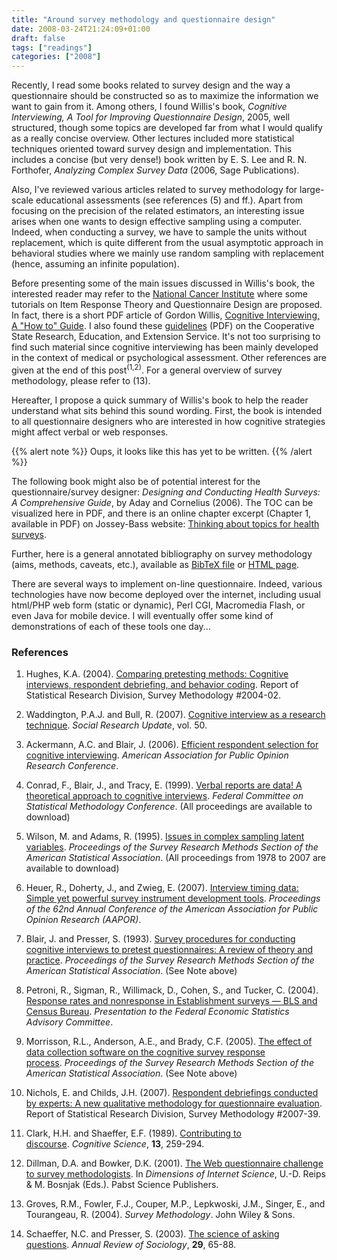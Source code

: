 ```yaml
---
title: "Around survey methodology and questionnaire design"
date: 2008-03-24T21:24:09+01:00
draft: false
tags: ["readings"]
categories: ["2008"]
---
```


Recently, I read some books related to survey design and the way a questionnaire should be constructed so as to maximize the information we want to gain from it. Among others, I found Willis's book, *Cognitive Interviewing, A Tool for Improving Questionnaire Design*, 2005, well structured, though some topics are developed far from what I would qualify as a really concise overview. Other lectures included more statistical techniques oriented toward survey design and implementation. This includes a concise (but very dense!) book written by E. S. Lee and R. N. Forthofer, *Analyzing Complex Survey Data* (2006, Sage Publications).

Also, I've reviewed various articles related to survey methodology for large-scale educational assessments (see references (5) and ff.). Apart from focusing on the precision of the related estimators, an interesting issue arises when one wants to design effective sampling using a computer. Indeed, when conducting a survey, we have to sample the units without replacement, which is quite different from the usual asymptotic approach in behavioral studies where we mainly use random sampling with replacement (hence, assuming an infinite population).

Before presenting some of the main issues discussed in Willis's book, the interested reader may refer to the [National Cancer Institute][National Cancer Institute] where some tutorials on Item Response Theory and Questionnaire Design are proposed. In fact, there is a short PDF article of Gordon Willis, [Cognitive Interviewing, A "How to" Guide][Cognitive Interviewing, A "How to" Guide]. I also found these [guidelines][guidelines] (PDF) on the Cooperative State Research, Education, and Extension Service. It's not too surprising to find such material since cognitive interviewing has been mainly developed in the context of medical or psychological assessment. Other references are given at the end of this post<sup>(1,2)</sup>. For a general overview of survey methodology, please refer to (13).

Hereafter, I propose a quick summary of Willis's book to help the reader understand what sits behind this sound wording. First, the book is intended to all questionnaire designers who are interested in how cognitive strategies might affect verbal or web responses.

{{% alert note %}}
Oups, it looks like this has yet to be written.
{{% /alert %}}

The following book might also be of potential interest for the questionnaire/survey designer: *Designing and Conducting Health Surveys: A Comprehensive Guide*, by Aday and Cornelius (2006). The TOC can be visualized here in PDF, and there is an online chapter excerpt (Chapter 1, available in PDF) on Jossey-Bass website: [Thinking about topics for health surveys][Thinking about topics for health surveys].

Further, here is a general annotated bibliography on survey methodology (aims, methods, caveats, etc.), available as [BibTeX file][BibTeX file] or [HTML page][HTML page].

There are several ways to implement on-line questionnaire. Indeed, various technologies have now become deployed over the internet, including usual html/PHP web form (static or dynamic), Perl CGI, Macromedia Flash, or even Java for mobile device. I will eventually offer some kind of demonstrations of each of these tools one day...

### References

1. Hughes, K.A. (2004). <a href="http://www.census.gov/srd/papers/pdf/rsm2004-02.pdf">Comparing pretesting methods: Cognitive interviews, respondent debriefing, and behavior coding</a>. Report of Statistical Research Division, Survey Methodology #2004-02.

2. Waddington, P.A.J. and Bull, R. (2007). <a href="http://sru.soc.surrey.ac.uk/SRU50.pdf">Cognitive interview as a research technique</a>. *Social Research Update*, vol. 50.

3. Ackermann, A.C. and Blair, J. (2006). <a href="http://www.abtassociates.com/presentations/AAPOR06_Efficient_Respondent_Selection.pdf">Efficient respondent selection for cognitive interviewing</a>. *American Association for Public Opinion Research Conference*.

4. Conrad, F., Blair, J., and Tracy, E. (1999). <a href="http://www.fcsm.gov/99papers/conrad1.pdf">Verbal reports are data! A theoretical approach to cognitive interviews</a>. *Federal Committee on Statistical Methodology Conference*. (All proceedings are available to download)

5. Wilson, M. and Adams, R. (1995). <a href="http://www.amstat.org/Sections/Srms/Proceedings/papers/1995_043.pdf">Issues in complex sampling latent variables</a>. *Proceedings of the Survey Research Methods Section of the American Statistical Association*. (All proceedings from 1978 to 2007 are available to download)

6. Heuer, R., Doherty, J., and Zwieg, E. (2007). <a href="http://www.rti.org/pubs/aapor07_heuer_paper.pdf">Interview timing data: Simple yet powerful survey instrument development tools</a>. *Proceedings of the 62nd Annual Conference of the American Association for Public Opinion Research (AAPOR)*. 

7. Blair, J. and Presser, S. (1993). <a href="http://www.amstat.org/sections/srms/Proceedings/papers/1993_059.pdf">Survey procedures for conducting cognitive interviews to pretest questionnaires: A review of theory and practice</a>. *Proceedings of the Survey Research Methods Section of the American Statistical Association*. (See Note above)

8. Petroni, R., Sigman, R., Willimack, D., Cohen, S., and Tucker, C. (2004). <a href="http://www.bls.gov/bls/fesacp2061104.pdf">Response rates and nonresponse in Establishment surveys — BLS and Census Bureau</a>. *Presentation to the Federal Economic Statistics Advisory Committee*.

9. Morrisson, R.L., Anderson, A.E., and Brady, C.F. (2005). <a href="http://www.amstat.org/Sections/Srms/Proceedings/y2005/Files/JSM2005-000130.pdf">The effect of data collection software on the cognitive survey response process</a>. *Proceedings of the Survey Research Methods Section of the American Statistical Association*. (See Note above)

10. Nichols, E. and Childs, J.H. (2007). <a href="http://www.census.gov/srd/papers/pdf/rsm2007-39.pdf">Respondent debriefings conducted by experts: A new qualitative methodology for questionnaire evaluation</a>. Report of Statistical Research Division, Survey Methodology #2007-39.

11. Clark, H.H. and Shaeffer, E.F. (1989). <a href="http://www-psych.stanford.edu/~herb/1980s/Clark.Schaefer.89.pdf">Contributing to discourse</a>. *Cognitive Science*, **13**, 259-294.

12. Dillman, D.A. and Bowker, D.K. (2001). <a href="http://www.sesrc.wsu.edu/dillman/zuma_paper_dillman_bowker.pdf">The Web questionnaire challenge to survey methodologists</a>. In *Dimensions of Internet Science*, U.-D. Reips &amp; M. Bosnjak (Eds.). Pabst Science Publishers.

13. Groves, R.M., Fowler, F.J., Couper, M.P., Lepkwoski, J.M., Singer, E., and Tourangeau, R. (2004). *Survey Methodology*. John Wiley &amp; Sons.

14. Schaeffer, N.C. and Presser, S. (2003). <a href="http://www.scribd.com/doc/259321/The-Science-of-Asking-Questions?page=20">The science of asking questions</a>. *Annual Review of Sociology*, **29**, 65-88.

[National Cancer Institute]: http://appliedresearch.cancer.gov/areas/cognitive/
[Cognitive Interviewing, A "How to" Guide]: http://appliedresearch.cancer.gov/areas/cognitive/interview.pdf
[guidelines]: http://www.csrees.usda.gov/nea/food/pdfs/cog_interview.pdf
[Thinking about topics for health surveys]: http://media.wiley.com/product_data/excerpt/05/07879756/0787975605.pdf
[BibTeX file]: /pub/surveys.bib
[HTML page]: /pub/surveys.html
